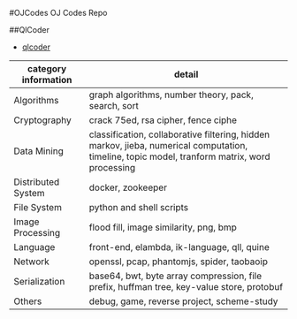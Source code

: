 #OJCodes
OJ Codes Repo

##QlCoder

- [qlcoder](qlcoder)

category information | detail
--- | ---
Algorithms | graph algorithms, number theory, pack, search, sort
Cryptography | crack 75ed, rsa cipher, fence ciphe
Data Mining | classification, collaborative filtering, hidden markov, jieba, numerical computation, timeline, topic model, tranform matrix, word processing
Distributed System | docker, zookeeper
File System | python and shell scripts
Image Processing | flood fill, image similarity, png, bmp
Language | front-end, elambda, ik-language, qll, quine 
Network | openssl, pcap, phantomjs, spider, taobaoip
Serialization | base64, bwt, byte array compression, file prefix, huffman tree, key-value store, protobuf
Others | debug, game, reverse project, scheme-study